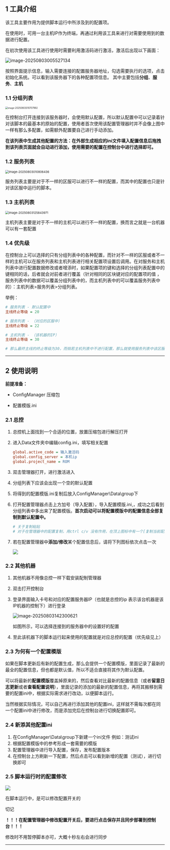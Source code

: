 ## 1 工具介绍

该工具主要作用为提供脚本运行中所涉及到的配置项。

在使用时，可用一台主机IP作为终端，再通过利用该工具来进行对需要使用到的数据进行配置。

在初次使用该工具进行使用时需要利用激活码进行激活，激活后出现以下画面：

![image-20250803005527134](./images/image-20250803005527134.png)

按照界面提示信息，输入需要连接的配置服务器地址，勾选需要执行的选项，点击初始化系统。可以看到该服务器下的各种配置项信息。
	其中主要包括**分组**、**服务**、**主机**



### 1.1 分组列表

<img src="./images/image-20250803010707992.png" alt="image-20250803010707992" style="zoom: 50%;"/>

在控制台打开连接到该服务器时，会使用默认配置，所以默认配置中可以记录着针对该脚本的最基本的原始的配置，使用者首次使用该配置管理器时并不会像上图中一样有那么多配置，如需额外配置要自己进行手动添加。

**在该列表中生成其他配置的方法：在外部生成相应的ini文件填入配置信息后拖拽到该列表页面就会自动进行添加，使用需要的配置在控制台中进行选择即可。**



### 1.2 服务列表

<img src="./images/image-20250803010806436.png" alt="image-20250803010806436" style="zoom: 67%;"/>

服务列表主要是对于不一样的区服可以进行不一样的配置，而其中的配置也只是针对该区服中运行的脚本。



### 1.3 主机列表

<img src="./images/image-20250803125843971.png" alt="image-20250803125843971" style="zoom:67%;" />

主机列表主要是对于不一样的主机可以进行不一样的配置，换而言之就是一台机器可以有一套配置



### 1.4 优先级

在控制台上可以选择的只有分组列表中的各种配置，而针对不一样的区服或者不一样的主机可以在服务列表和主机列表进行相关配置项设置后调用。在对服务和主机列表中进行配置数据修改或者增添时，如果配置项的键和选择的分组列表配置中的键相同的话，后者就会对前者进行覆盖（针对相同的区块键对应的配置项的值 ，服务列表中的数据可以覆盖分组列表中的，而主机列表中的可以覆盖服务列表中的）：主机列表>服务列表>分组列表。

举例：

```ini
# 服务列表 - 默认配置中
主线终止等级 = 20

# 服务列表 - （对应的区服中）
主线终止等级 = 22

# 主机列表 - （该机器的IP）
主线终止等级 = 30

# 那么最终主线的终止等级为30，而倘若主机列表中不进行配置，那么就使用服务列表中该区服对应的配置等级，也就是22级，若服务列表中该区服也没有配置，那么最终会使用服务列表中的配置20级
```



---



## 2 使用说明

**前提准备：**

- ConfigManager 压缩包

- 配置模版.ini

  

### 2.1 总控

1. 总控机上面找到一个合适的位置，放置压缩包进行解压打开

2. 进入Data文件夹中编辑config.ini，填写相关配置

   ```ini
   global.active_code = 输入激活码
   global.config_server = 本机ip
   global.project_name = ROM
   ```

3. 双击管理器打开，进行激活进入

4. 分组列表下应该会出现一个空的默认配置

5. 将得到的配置模版.ini复制后放入ConfigManager\Data\group下

6. 打开配置管理器点击上方加号（导入配置），导入配置模版.ini,，成功之后看到分组列表中多出来了配置模版。**首次启动可以将配置模版中的配置信息全部复制到默认配置中。**

   ```ini
   # 关于复制粘贴
   # 对于在管理器中的配置复制，用ctrl c/v 没有作用，在顶上图标中有一个[复制当前配置内容]，鼠标放上去悬浮可以看到信息，该图标点击后可以将当前页面所有配置信息全部复制下来，在其他配置中可以直接全部粘贴，但是是全部的配置信息，不利于复制指定配置，建议可以在ini文件打开后进行粘贴复制或者在管理器中利用首页配置
   ```

7. 若在配置管理器中**添加/修改**某个配置信息后，请将下列图标依次点击一次

   ![](./images/5.png)



### 2.2 其他机器

1. 其他机器不用像总控一样下载安装配制管理器

2. 双击打开控制台

3. 登录界面输入卡号和对应的配置服务器IP（也就是总控的ip 表示该台机器是该IP机器的控制下）进行登录

   ![image-20250803142300621](./images/6.png)

   如图所示，可以选择连接到的服务器中的设置好的配置

4. 至此该机器下的脚本运行起来使用的配置就是对应总控的配置（优先级见上）



### 2.3 为何有一个配置模版

如果在脚本更新后有新的配置生成，那么会提供一个配置模版，里面记录了最新的最全的配置信息，但也都是默认值，所以不适合直接将其作为默认配置。

可以将最新的**配置模版**覆盖掉原来的，然后查看对比最新的配置信息（或者**留意日志更新**或者**查看配置说明**），里面记录的添加的最新的配置信息，再将其搬移到需要的配置ini中，根据实际需求进行改动，以便脚本运行。

当然根据实际情况，可以自己再进行添加其他的配置ini，这样就不需每次都在同一个配置ini中进行修改，而是添加完后在控制台进行切换配置即可。



### 2.4 新添其他配置ini

1. 在ConfigManager\Data\group下新建一个ini文件 例如：测试ini
2. 根据配置模版中的参考形成一套需要的模版
3. 配置管理器中进行导入配置，保存，发布配置版本
4. 在控制台上方刷新一下配置，然后点击可以看到新增的配置（测试），进行切换即可



### 2.5 脚本运行时的配置修改

![](./images/7.png)

在脚本运行中，是可以修改配置开关的

切记

**！！！在配置管理器中修改配置开关后，要进行点击保存并且同步部署到控制台！！！**

修改时不用暂停脚本亦可，大概十秒左右会进行同步

---





























